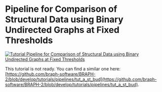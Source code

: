 # Pipeline for Comparison of Structural Data using Binary Undirected Graphs at Fixed Thresholds

[![Tutorial Pipeline for Comparison of Structural Data using Binary Undirected Graphs at Fixed Thresholds](https://img.shields.io/badge/PDF-Download-red?style=flat-square&logo=adobe-acrobat-reader)](tut_a_st_but.pdf)

This tutorial is not ready. You can find a similar one here: [https://github.com/braph-software/BRAPH-2/blob/develop/tutorials/pipelines/tut_a_st_bud](https://github.com/braph-software/BRAPH-2/blob/develop/tutorials/pipelines/tut_a_st_bud).
